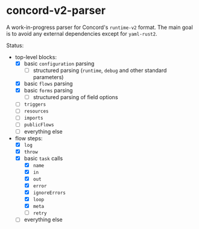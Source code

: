 # concord-v2-parser

A work-in-progress parser for Concord's `runtime-v2` format.
The main goal is to avoid any external dependencies except for `yaml-rust2`.

Status:
- top-level blocks:
  - [x] basic `configuration` parsing
    - [ ] structured parsing (`runtime`, `debug` and other standard parameters)
  - [x] basic `flows` parsing
  - [x] basic `forms` parsing
    - [ ] structured parsing of field options
  - [ ] `triggers`
  - [ ] `resources`
  - [ ] `imports`
  - [ ] `publicFlows`
  - [ ] everything else
- flow steps:
  - [x] `log`
  - [x] `throw`
  - [x] basic `task` calls
    - [x] `name`
    - [x] `in`
    - [x] `out`
    - [x] `error`
    - [x] `ignoreErrors`
    - [x] `loop`
    - [x] `meta`
    - [ ] `retry`
  - [ ] everything else
